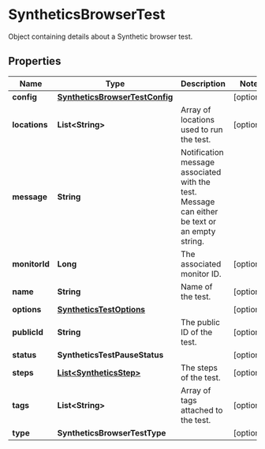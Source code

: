 

# SyntheticsBrowserTest

Object containing details about a Synthetic browser test.

## Properties

Name | Type | Description | Notes
------------ | ------------- | ------------- | -------------
**config** | [**SyntheticsBrowserTestConfig**](SyntheticsBrowserTestConfig.md) |  |  [optional]
**locations** | **List&lt;String&gt;** | Array of locations used to run the test. |  [optional]
**message** | **String** | Notification message associated with the test. Message can either be text or an empty string. | 
**monitorId** | **Long** | The associated monitor ID. |  [optional]
**name** | **String** | Name of the test. |  [optional]
**options** | [**SyntheticsTestOptions**](SyntheticsTestOptions.md) |  |  [optional]
**publicId** | **String** | The public ID of the test. |  [optional]
**status** | **SyntheticsTestPauseStatus** |  |  [optional]
**steps** | [**List&lt;SyntheticsStep&gt;**](SyntheticsStep.md) | The steps of the test. |  [optional]
**tags** | **List&lt;String&gt;** | Array of tags attached to the test. |  [optional]
**type** | **SyntheticsBrowserTestType** |  |  [optional]



